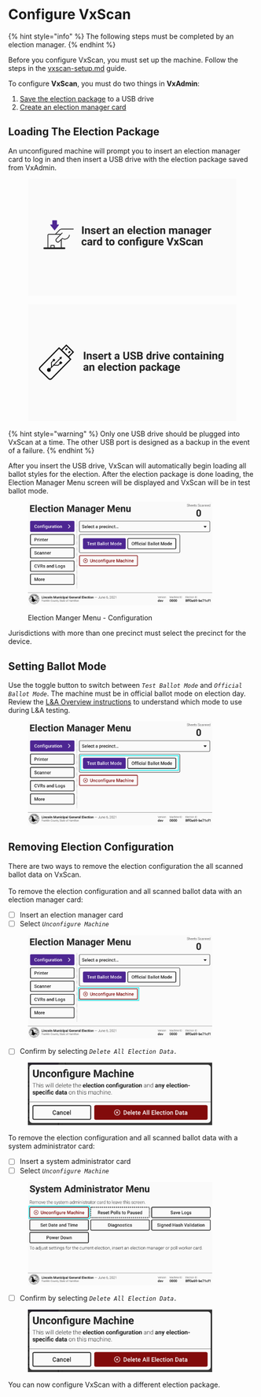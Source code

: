 # Configure VxScan

{% hint style="info" %}
The following steps must be completed by an election manager.
{% endhint %}

Before you configure VxScan, you must set up the machine. Follow the steps in the [vxscan-setup.md](../election-day-guides/vxscan-setup.md "mention") guide.

To configure **VxScan**, you must do two things in **VxAdmin**:

1. [Save the election package](../vxadmin-system-setup/save-election-package.md) to a USB drive
2. [Create an election manager card](../vxadmin-system-setup/programming-cards.md)

## Loading The Election Package

An unconfigured machine will prompt you to insert an election manager card to log in and then insert a USB drive with the election package saved from VxAdmin.&#x20;

<div>

<figure><img src="../.gitbook/assets/vxscan-insert-card.png" alt=""><figcaption></figcaption></figure>

 

<figure><img src="../.gitbook/assets/vxscan-insert-usb-drive.png" alt=""><figcaption></figcaption></figure>

</div>

{% hint style="warning" %}
Only one USB drive should be plugged into VxScan at a time. The other USB port is designed as a backup in the event of a failure.
{% endhint %}

After you insert the USB drive, VxScan will automatically begin loading all ballot styles for the election. After the election package is done loading, the Election Manager Menu screen will be displayed and VxScan will be in test ballot mode.

<figure><img src="../.gitbook/assets/election-manager-settings.png" alt="" width="375"><figcaption><p>Election Manger Menu - Configuration</p></figcaption></figure>

Jurisdictions with more than one precinct must select the precinct for the device.&#x20;

## Setting Ballot Mode

Use the toggle button to switch between _`Test Ballot Mode`_ and _`Official Ballot Mode`_. The machine must be in official ballot mode on election day.  Review the [L\&A Overview instructions](../logic-and-accuracy-pre-election-testing/l-and-a-overview.md) to understand which mode to use during L\&A testing.

<figure><img src="../.gitbook/assets/election-manager-settings copy.png" alt="" width="375"><figcaption></figcaption></figure>

## Removing Election Configuration

There are two ways to remove the election configuration the all scanned ballot data on VxScan. \
\
To remove the election configuration and all scanned ballot data with an election manager card:

* [ ] Insert an election manager card
* [ ] Select _`Unconfigure Machine`_

<figure><img src="../.gitbook/assets/election-manager-settings-unconfigure.png" alt="" width="375"><figcaption></figcaption></figure>

* [ ] Confirm by selecting _`Delete All Election Data.`_

<figure><img src="../.gitbook/assets/unconfigure-machine-screenshot-em.png" alt="" width="375"><figcaption></figcaption></figure>

To remove the election configuration and all scanned ballot data with a system administrator card:

* [ ] Insert a system administrator card
* [ ] Select _`Unconfigure Machine`_

<figure><img src="../.gitbook/assets/vxscan-sa-menu copy.png" alt="" width="375"><figcaption></figcaption></figure>

* [ ] Confirm by selecting _`Delete All Election Data.`_

<figure><img src="../.gitbook/assets/unconfigure-machine-screenshot-em.png" alt="" width="375"><figcaption></figcaption></figure>

You can now configure VxScan with a different election package.
